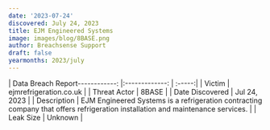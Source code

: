 ```yaml
---
date: '2023-07-24'
discovered: July 24, 2023
title: EJM Engineered Systems
image: images/blog/8BASE.png
author: Breachsense Support
draft: false
yearmonths: 2023/july
---
```


| Data Breach Report------------:     |:-------------:    | :-----:|
| Victim      | ejmrefrigeration.co.uk      | 
| Threat Actor      | 8BASE      | 
| Date Discovered      | Jul 24, 2023      | 
| Description      | EJM Engineered Systems is a refrigeration contracting company that offers refrigeration installation and maintenance services.      | 
| Leak Size      | Unknown      | 

